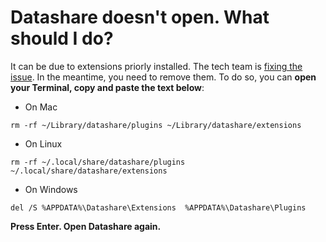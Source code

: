 # Datashare doesn't open. What should I do?

It can be due to extensions priorly installed. The tech team is [fixing the issue](https://github.com/ICIJ/datashare/issues/715). In the meantime, you need to remove them. To do so, you can **open your Terminal, copy and paste the text below**:

* On Mac 

```text
rm -rf ~/Library/datashare/plugins ~/Library/datashare/extensions
```

* On Linux

```text
rm -rf ~/.local/share/datashare/plugins ~/.local/share/datashare/extensions
```

* On Windows

```text
del /S %APPDATA%\Datashare\Extensions  %APPDATA%\Datashare\Plugins
```

  
**Press Enter. Open Datashare again.**

